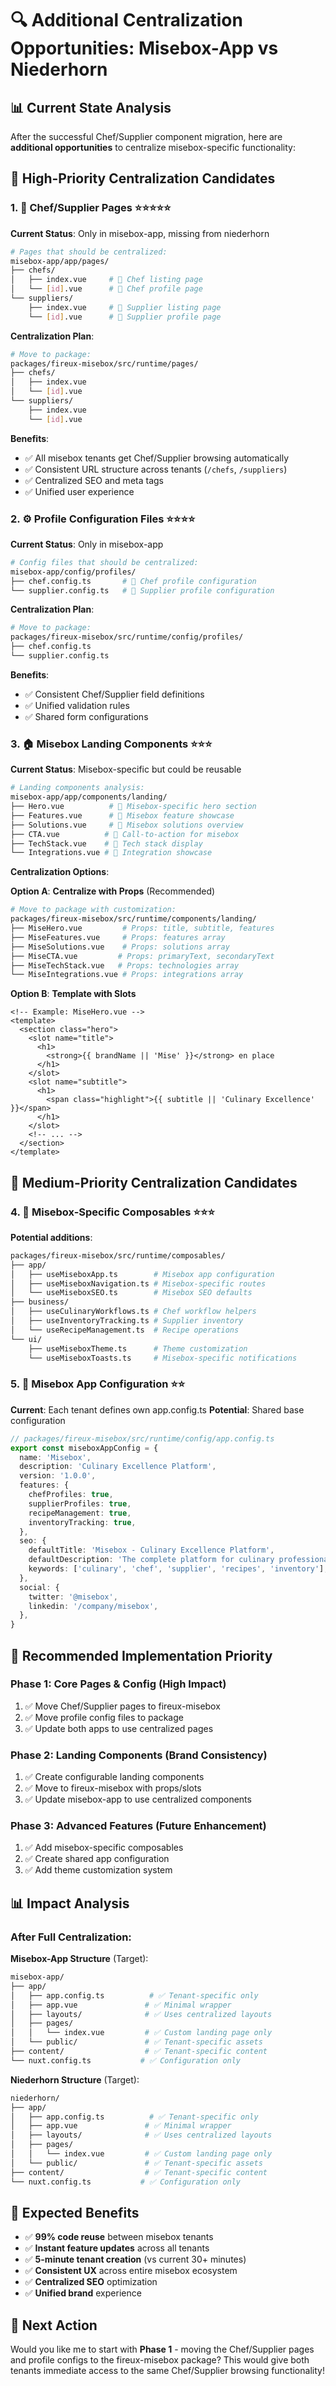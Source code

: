 # 🔍 Additional Centralization Opportunities: Misebox-App vs Niederhorn

## 📊 **Current State Analysis**

After the successful Chef/Supplier component migration, here are **additional opportunities** to centralize misebox-specific functionality:

## 🎯 **High-Priority Centralization Candidates**

### 1. **📄 Chef/Supplier Pages** ⭐⭐⭐⭐⭐

**Current Status**: Only in misebox-app, missing from niederhorn

```bash
# Pages that should be centralized:
misebox-app/app/pages/
├── chefs/
│   ├── index.vue     # 🔄 Chef listing page
│   └── [id].vue      # 🔄 Chef profile page
└── suppliers/
    ├── index.vue     # 🔄 Supplier listing page
    └── [id].vue      # 🔄 Supplier profile page
```

**Centralization Plan**:

```bash
# Move to package:
packages/fireux-misebox/src/runtime/pages/
├── chefs/
│   ├── index.vue
│   └── [id].vue
└── suppliers/
    ├── index.vue
    └── [id].vue
```

**Benefits**:

- ✅ All misebox tenants get Chef/Supplier browsing automatically
- ✅ Consistent URL structure across tenants (`/chefs`, `/suppliers`)
- ✅ Centralized SEO and meta tags
- ✅ Unified user experience

### 2. **⚙️ Profile Configuration Files** ⭐⭐⭐⭐

**Current Status**: Only in misebox-app

```bash
# Config files that should be centralized:
misebox-app/config/profiles/
├── chef.config.ts       # 🔄 Chef profile configuration
└── supplier.config.ts   # 🔄 Supplier profile configuration
```

**Centralization Plan**:

```bash
# Move to package:
packages/fireux-misebox/src/runtime/config/profiles/
├── chef.config.ts
└── supplier.config.ts
```

**Benefits**:

- ✅ Consistent Chef/Supplier field definitions
- ✅ Unified validation rules
- ✅ Shared form configurations

### 3. **🏠 Misebox Landing Components** ⭐⭐⭐

**Current Status**: Misebox-specific but could be reusable

```bash
# Landing components analysis:
misebox-app/app/components/landing/
├── Hero.vue          # 🔄 Misebox-specific hero section
├── Features.vue      # 🔄 Misebox feature showcase
├── Solutions.vue     # 🔄 Misebox solutions overview
├── CTA.vue          # 🔄 Call-to-action for misebox
├── TechStack.vue    # 🔄 Tech stack display
└── Integrations.vue # 🔄 Integration showcase
```

**Centralization Options**:

**Option A**: **Centralize with Props** (Recommended)

```bash
# Move to package with customization:
packages/fireux-misebox/src/runtime/components/landing/
├── MiseHero.vue         # Props: title, subtitle, features
├── MiseFeatures.vue     # Props: features array
├── MiseSolutions.vue    # Props: solutions array
├── MiseCTA.vue         # Props: primaryText, secondaryText
├── MiseTechStack.vue   # Props: technologies array
└── MiseIntegrations.vue # Props: integrations array
```

**Option B**: **Template with Slots**

```vue
<!-- Example: MiseHero.vue -->
<template>
  <section class="hero">
    <slot name="title">
      <h1>
        <strong>{{ brandName || 'Mise' }}</strong> en place
      </h1>
    </slot>
    <slot name="subtitle">
      <h1>
        <span class="highlight">{{ subtitle || 'Culinary Excellence' }}</span>
      </h1>
    </slot>
    <!-- ... -->
  </section>
</template>
```

## 🎨 **Medium-Priority Centralization Candidates**

### 4. **🔧 Misebox-Specific Composables** ⭐⭐⭐

**Potential additions**:

```bash
packages/fireux-misebox/src/runtime/composables/
├── app/
│   ├── useMiseboxApp.ts        # Misebox app configuration
│   ├── useMiseboxNavigation.ts # Misebox-specific routes
│   └── useMiseboxSEO.ts        # Misebox SEO defaults
├── business/
│   ├── useCulinaryWorkflows.ts # Chef workflow helpers
│   ├── useInventoryTracking.ts # Supplier inventory
│   └── useRecipeManagement.ts  # Recipe operations
└── ui/
    ├── useMiseboxTheme.ts      # Theme customization
    └── useMiseboxToasts.ts     # Misebox-specific notifications
```

### 5. **📱 Misebox App Configuration** ⭐⭐

**Current**: Each tenant defines own app.config.ts
**Potential**: Shared base configuration

```typescript
// packages/fireux-misebox/src/runtime/config/app.config.ts
export const miseboxAppConfig = {
  name: 'Misebox',
  description: 'Culinary Excellence Platform',
  version: '1.0.0',
  features: {
    chefProfiles: true,
    supplierProfiles: true,
    recipeManagement: true,
    inventoryTracking: true,
  },
  seo: {
    defaultTitle: 'Misebox - Culinary Excellence Platform',
    defaultDescription: 'The complete platform for culinary professionals',
    keywords: ['culinary', 'chef', 'supplier', 'recipes', 'inventory'],
  },
  social: {
    twitter: '@misebox',
    linkedin: '/company/misebox',
  },
}
```

## 🚀 **Recommended Implementation Priority**

### **Phase 1**: **Core Pages & Config** (High Impact)

1. ✅ Move Chef/Supplier pages to fireux-misebox
2. ✅ Move profile config files to package
3. ✅ Update both apps to use centralized pages

### **Phase 2**: **Landing Components** (Brand Consistency)

1. ✅ Create configurable landing components
2. ✅ Move to fireux-misebox with props/slots
3. ✅ Update misebox-app to use centralized components

### **Phase 3**: **Advanced Features** (Future Enhancement)

1. ✅ Add misebox-specific composables
2. ✅ Create shared app configuration
3. ✅ Add theme customization system

## 📊 **Impact Analysis**

### **After Full Centralization**:

**Misebox-App Structure** (Target):

```bash
misebox-app/
├── app/
│   ├── app.config.ts          # ✅ Tenant-specific only
│   ├── app.vue               # ✅ Minimal wrapper
│   ├── layouts/              # ✅ Uses centralized layouts
│   ├── pages/
│   │   └── index.vue         # ✅ Custom landing page only
│   └── public/               # ✅ Tenant-specific assets
├── content/                  # ✅ Tenant-specific content
└── nuxt.config.ts           # ✅ Configuration only
```

**Niederhorn Structure** (Target):

```bash
niederhorn/
├── app/
│   ├── app.config.ts          # ✅ Tenant-specific only
│   ├── app.vue               # ✅ Minimal wrapper
│   ├── layouts/              # ✅ Uses centralized layouts
│   ├── pages/
│   │   └── index.vue         # ✅ Custom landing page only
│   └── public/               # ✅ Tenant-specific assets
├── content/                  # ✅ Tenant-specific content
└── nuxt.config.ts           # ✅ Configuration only
```

## 🎯 **Expected Benefits**

- ✅ **99% code reuse** between misebox tenants
- ✅ **Instant feature updates** across all tenants
- ✅ **5-minute tenant creation** (vs current 30+ minutes)
- ✅ **Consistent UX** across entire misebox ecosystem
- ✅ **Centralized SEO** optimization
- ✅ **Unified brand** experience

## 🚀 **Next Action**

Would you like me to start with **Phase 1** - moving the Chef/Supplier pages and profile configs to the fireux-misebox package? This would give both tenants immediate access to the same Chef/Supplier browsing functionality!
